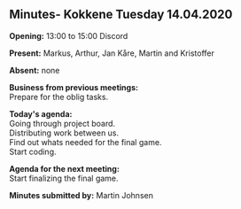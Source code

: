 ## Minutes- Kokkene Tuesday 14.04.2020
**Opening:**
13:00 to 15:00 Discord

**Present:**
    Markus, Arthur, Jan Kåre,  Martin and Kristoffer

**Absent:**
    none

**Business from previous meetings:**\
     Prepare for the oblig tasks. 
	
**Today's agenda:**\
    Going through project board.\
    Distributing work between us.\
    Find out whats needed for the final game.\
    Start coding.
    
**Agenda for the next meeting:**\
    Start finalizing the final game.

**Minutes submitted by:**
    Martin Johnsen